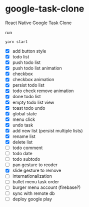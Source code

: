 # google-task-clone
React Native Google Task Clone


run
```
yarn start
```


* [x] add button style
* [x] todo list
* [x] push todo list
* [x] push todo list animation
* [x] checkbox
* [x] checkbox animation
* [x] persist todo list
* [x] todo check remove animation
* [x] done todo list
* [x] empty todo list view
* [x] toast todo undo
* [x] global state
* [x] menu click
* [x] undo task
* [x] add new list (persist multiple lists)
* [x] rename list
* [x] delete list
* [ ] todo comment
* [ ] todo date
* [ ] todo subtodo
* [ ] pan gesture to reoder
* [x] slide gesture to remove
* [ ] internationalization
* [ ] bullet menu task order
* [ ] burger menu account (firebase?)
* [ ] sync with remote db
* [ ] deploy google play